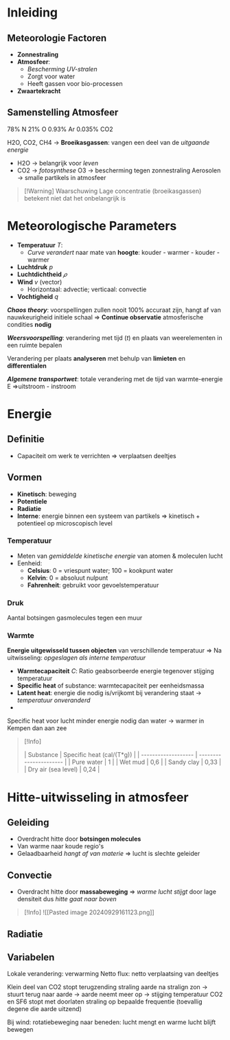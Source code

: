 # Inleiding

## Meteorologie Factoren

- **Zonnestraling**
- **Atmosfeer**:
	- *Bescherming UV-stralen*
	- Zorgt voor water
	- Heeft gassen voor bio-processen
- **Zwaartekracht**

## Samenstelling Atmosfeer

78% N
21% O
0.93% Ar
0.035% CO2

H2O, CO2, CH4 -> **Broeikasgassen**: vangen een deel van de *uitgaande energie*
- H2O -> belangrijk voor *leven*
- CO2 -> *fotosynthese*
O3 -> bescherming tegen zonnestraling
Aerosolen -> smalle partikels in atmosfeer

> [!Warning] Waarschuwing
> Lage concentratie (broeikasgassen) betekent niet dat het onbelangrijk is

# Meteorologische Parameters

- **Temperatuur** *T*:
	- *Curve verandert* naar mate van **hoogte**: kouder - warmer - kouder - warmer
- **Luchtdruk** *p*
- **Luchtdichtheid** *𝜌*
- **Wind** *v* (vector)
	- Horizontaal: advectie; verticaal: convectie
- **Vochtigheid** *q*

***Chaos theory***: voorspellingen zullen nooit 100% accuraat zijn, hangt af van nauwkeurigheid initiele schaal 
=> **Continue observatie** atmosferische condities **nodig**

***Weersvoorspelling***: verandering met tijd (*t*) en plaats van weerelementen in een ruimte bepalen

Verandering per plaats **analyseren** met behulp van **limieten** en **differentialen**

***Algemene transportwet***: totale verandering met de tijd van warmte-energie E 
=>uitstroom - instroom
# Energie
## Definitie

- Capaciteit om werk te verrichten
	=> verplaatsen deeltjes
## Vormen

- **Kinetisch**: beweging
- **Potentiele**
- **Radiatie**
-  **Interne**: energie binnen een systeem van partikels => kinetisch + potentieel op microscopisch level
### Temperatuur

- Meten van *gemiddelde kinetische energie* van atomen & moleculen lucht
- Eenheid:
	- **Celsius**: 0 = vriespunt water; 100 = kookpunt water
	- **Kelvin**: 0 = absoluut nulpunt
	- **Fahrenheit**: gebruikt voor gevoelstemperatuur
### Druk
Aantal botsingen gasmolecules tegen een muur
### Warmte
**Energie uitgewisseld tussen objecten** van verschillende temperatuur
=> Na uitwisseling: *opgeslagen als interne temperatuur*

- **Warmtecapaciteit** *C*: Ratio geabsorbeerde energie tegenover stijging temperatuur
- **Specific heat** of substance: warmtecapaciteit per eenheidsmassa
- **Latent heat**: energie die nodig is/vrijkomt bij verandering staat
	-> *temperatuur onveranderd*
- 

Specific heat voor lucht minder energie nodig dan water -> warmer in Kempen dan aan zee

>[!Info]
><br>
>
>| Substance           | Specific heat (cal/(T*g)) |
| ------------------- | ---------------------- |
| Pure water          | 1                      |
| Wet mud             | 0,6                    |
| Sandy clay          | 0,33                   |
| Dry air (sea level) | 0,24                   |

# Hitte-uitwisseling in atmosfeer
## Geleiding

- Overdracht hitte door **botsingen molecules**
- Van warme naar koude regio's
- Gelaadbaarheid *hangt af van materie*
	=> lucht is slechte geleider
## Convectie

- Overdracht hitte door **massabeweging**
	=> *warme lucht stijgt* door lage densiteit dus *hitte gaat naar boven*

> [!Info]
> ![[Pasted image 20240929161123.png]]
## Radiatie
## Variabelen

Lokale verandering: verwarming
Netto flux: netto verplaatsing van deeltjes

Klein deel van CO2 stopt terugzending straling aarde na stralign zon -> stuurt terug naar aarde -> aarde neemt meer op -> stijging temperatuur
CO2 en SF6 stopt met doorlaten straling op bepaalde frequentie (toevallig degene die aarde uitzend)

Bij wind: rotatiebeweging naar beneden: lucht mengt en warme lucht blijft bewegen